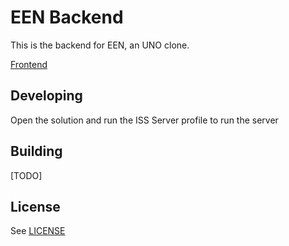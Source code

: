 # EEN Backend

This is the backend for EEN, an UNO clone.

[Frontend](https://github.com/luximus-hunter/een-frontend)

## Developing

Open the solution and run the ISS Server profile to run the server

## Building

[TODO]

## License

See [LICENSE](./LICENSE)
